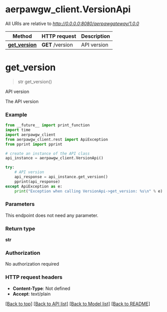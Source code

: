 # aerpawgw_client.VersionApi

All URIs are relative to *http://0.0.0.0:8080/aerpawgateway/1.0.0*

Method | HTTP request | Description
------------- | ------------- | -------------
[**get_version**](VersionApi.md#get_version) | **GET** /version | API version

# **get_version**
> str get_version()

API version

The API version

### Example
```python
from __future__ import print_function
import time
import aerpawgw_client
from aerpawgw_client.rest import ApiException
from pprint import pprint

# create an instance of the API class
api_instance = aerpawgw_client.VersionApi()

try:
    # API version
    api_response = api_instance.get_version()
    pprint(api_response)
except ApiException as e:
    print("Exception when calling VersionApi->get_version: %s\n" % e)
```

### Parameters
This endpoint does not need any parameter.

### Return type

**str**

### Authorization

No authorization required

### HTTP request headers

 - **Content-Type**: Not defined
 - **Accept**: text/plain

[[Back to top]](#) [[Back to API list]](../README.md#documentation-for-api-endpoints) [[Back to Model list]](../README.md#documentation-for-models) [[Back to README]](../README.md)

